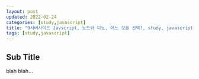 ```yaml
---
layout: post
updated: 2022-02-24
categories: [study,javascript]
title: "9서버사이드 Javscript, 노드와 디노, 어느 것을 선택?, study, javascript"
tags: [study,javascript]
---
```


## Sub Title

blah blah...